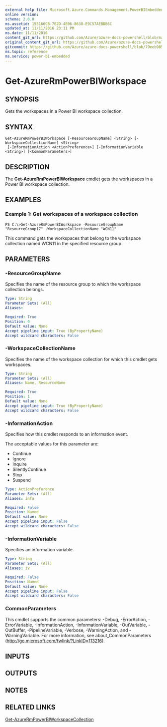 ```yaml
---
external help file: Microsoft.Azure.Commands.Management.PowerBIEmbedded.dll-Help.xml
online version:
schema: 2.0.0
ms.assetid: 155166CB-7E2D-4E06-8638-E9C57AEBDB6C
updated_at: 11/11/2016 23:11 PM
ms.date: 11/11/2016
content_git_url: https://github.com/Azure/azure-docs-powershell/blob/master/azureps-cmdlets-docs/ResourceManager/AzureRM.PowerBIEmbedded/v2.1.0/Get-AzureRmPowerBIWorkspace.md
original_content_git_url: https://github.com/Azure/azure-docs-powershell/blob/master/azureps-cmdlets-docs/ResourceManager/AzureRM.PowerBIEmbedded/v2.1.0/Get-AzureRmPowerBIWorkspace.md
gitcommit: https://github.com/Azure/azure-docs-powershell/blob/79eeb985ea480979357fb4695832a0c3d29a48bf
ms.topic: reference
ms.service: power-bi-embedded
---
```


# Get-AzureRmPowerBIWorkspace

## SYNOPSIS
Gets the workspaces in a Power BI workspace collection.

## SYNTAX

```
Get-AzureRmPowerBIWorkspace [-ResourceGroupName] <String> [-WorkspaceCollectionName] <String>
 [-InformationAction <ActionPreference>] [-InformationVariable <String>] [<CommonParameters>]
```

## DESCRIPTION
The **Get-AzureRmPowerBIWorkspace** cmdlet gets the workspaces in a Power BI workspace collection.

## EXAMPLES

### Example 1: Get workspaces of a workspace collection
```
PS C:\>Get-AzureRmPowerBIWorkspace -ResourceGroupName "ResourceGroup17" -WorkspaceCollectionName "WCN11"
```

This command gets the workspaces that belong to the workspace collection named WCN11 in the specified resource group.

## PARAMETERS

### -ResourceGroupName
Specifies the name of the resource group to which the workspace collection belongs.

```yaml
Type: String
Parameter Sets: (All)
Aliases: 

Required: True
Position: 0
Default value: None
Accept pipeline input: True (ByPropertyName)
Accept wildcard characters: False
```

### -WorkspaceCollectionName
Specifies the name of the workspace collection for which this cmdlet gets workspaces.

```yaml
Type: String
Parameter Sets: (All)
Aliases: Name, ResourceName

Required: True
Position: 1
Default value: None
Accept pipeline input: True (ByPropertyName)
Accept wildcard characters: False
```

### -InformationAction
Specifies how this cmdlet responds to an information event.

The acceptable values for this parameter are:

- Continue
- Ignore
- Inquire
- SilentlyContinue
- Stop
- Suspend

```yaml
Type: ActionPreference
Parameter Sets: (All)
Aliases: infa

Required: False
Position: Named
Default value: None
Accept pipeline input: False
Accept wildcard characters: False
```

### -InformationVariable
Specifies an information variable.

```yaml
Type: String
Parameter Sets: (All)
Aliases: iv

Required: False
Position: Named
Default value: None
Accept pipeline input: False
Accept wildcard characters: False
```

### CommonParameters
This cmdlet supports the common parameters: -Debug, -ErrorAction, -ErrorVariable, -InformationAction, -InformationVariable, -OutVariable, -OutBuffer, -PipelineVariable, -Verbose, -WarningAction, and -WarningVariable. For more information, see about_CommonParameters (http://go.microsoft.com/fwlink/?LinkID=113216).

## INPUTS

## OUTPUTS

## NOTES

## RELATED LINKS

[Get-AzureRmPowerBIWorkspaceCollection](./Get-AzureRmPowerBIWorkspaceCollection.md)


